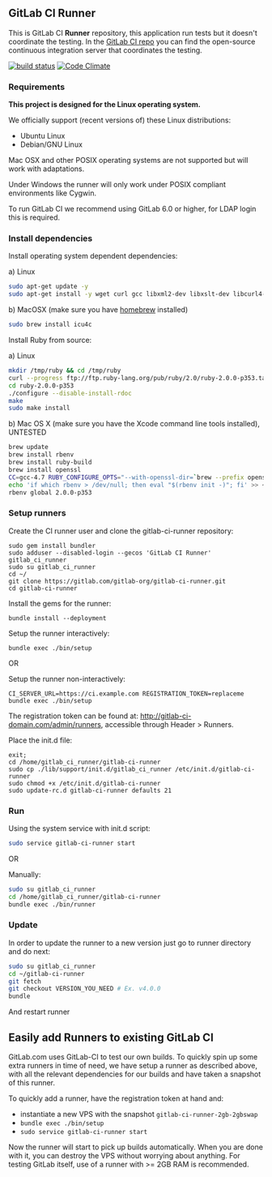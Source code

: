 ## GitLab CI Runner

This is GitLab CI **Runner** repository, this application run tests but it doesn't coordinate the testing. In the [GitLab CI repo](https://gitlab.com/gitlab-org/gitlab-ci) you can find the open-source continuous integration server that coordinates the testing.

[![build status](https://ci.gitlab.org/projects/8/status.png?ref=master)](https://ci.gitlab.org/projects/8?ref=master)
[![Code Climate](https://codeclimate.com/github/gitlabhq/gitlab-ci-runner.png)](https://codeclimate.com/github/gitlabhq/gitlab-ci-runner)

### Requirements

**This project is designed for the Linux operating system.**

We officially support (recent versions of) these Linux distributions:

- Ubuntu Linux
- Debian/GNU Linux

Mac OSX and other POSIX operating systems are not supported but will work with adaptations.

Under Windows the runner will only work under POSIX compliant environments like Cygwin.

To run GitLab CI we recommend using GitLab 6.0 or higher, for LDAP login this is required.

### Install dependencies

Install operating system dependent dependencies:

a) Linux

```bash
sudo apt-get update -y
sudo apt-get install -y wget curl gcc libxml2-dev libxslt-dev libcurl4-openssl-dev libreadline6-dev libc6-dev libssl-dev make build-essential zlib1g-dev openssh-server git-core libyaml-dev postfix libpq-dev libicu-dev
```

b) MacOSX (make sure you have [homebrew](http://brew.sh/) installed)

```bash
sudo brew install icu4c
```

Install Ruby from source:

a) Linux

```bash
mkdir /tmp/ruby && cd /tmp/ruby
curl --progress ftp://ftp.ruby-lang.org/pub/ruby/2.0/ruby-2.0.0-p353.tar.gz | tar xz
cd ruby-2.0.0-p353
./configure --disable-install-rdoc
make
sudo make install
```

b) Mac OS X (make sure you have the Xcode command line tools installed), UNTESTED

```bash
brew update
brew install rbenv
brew install ruby-build
brew install openssl
CC=gcc-4.7 RUBY_CONFIGURE_OPTS="--with-openssl-dir=`brew --prefix openssl` --with-readline-dir=`brew --prefix readline` --with-gcc=gcc-4.7 --enable-shared" rbenv install 2.0.0-p353
echo 'if which rbenv > /dev/null; then eval "$(rbenv init -)"; fi' >> ~/.profile
rbenv global 2.0.0-p353
```

### Setup runners

Create the CI runner user and clone the gitlab-ci-runner repository:

```
sudo gem install bundler
sudo adduser --disabled-login --gecos 'GitLab CI Runner' gitlab_ci_runner
sudo su gitlab_ci_runner
cd ~/
git clone https://gitlab.com/gitlab-org/gitlab-ci-runner.git
cd gitlab-ci-runner
```

Install the gems for the runner:

```
bundle install --deployment
```

Setup the runner interactively:

```
bundle exec ./bin/setup
```

OR

Setup the runner non-interactively:

```
CI_SERVER_URL=https://ci.example.com REGISTRATION_TOKEN=replaceme bundle exec ./bin/setup
```

The registration token can be found at: <http://gitlab-ci-domain.com/admin/runners>, accessible through Header > Runners.


Place the init.d file:

```
exit;
cd /home/gitlab_ci_runner/gitlab-ci-runner
sudo cp ./lib/support/init.d/gitlab_ci_runner /etc/init.d/gitlab-ci-runner
sudo chmod +x /etc/init.d/gitlab-ci-runner
sudo update-rc.d gitlab-ci-runner defaults 21 
```


### Run

Using the system service with init.d script:

```bash
sudo service gitlab-ci-runner start
```

OR

Manually:

```bash
sudo su gitlab_ci_runner
cd /home/gitlab_ci_runner/gitlab-ci-runner
bundle exec ./bin/runner
```

### Update

In order to update the runner to a new version just go to runner directory and do next: 

```bash
sudo su gitlab_ci_runner
cd ~/gitlab-ci-runner
git fetch
git checkout VERSION_YOU_NEED # Ex. v4.0.0
bundle
```

And restart runner

## Easily add Runners to existing GitLab CI

GitLab.com uses GitLab-CI to test our own builds. To quickly spin up some extra runners in time of need, we have setup a runner as described above, with all the relevant dependencies for our builds and have taken a snapshot of this runner.

To quickly add a runner, have the registration token at hand and:

- instantiate a new VPS with the snapshot `gitlab-ci-runner-2gb-2gbswap`
- `bundle exec ./bin/setup`
- `sudo service gitlab-ci-runner start`

Now the runner will start to pick up builds automatically. When you are done with it, you can destroy the VPS without worrying about anything. For testing GitLab itself, use of a runner with >= 2GB RAM is recommended.
